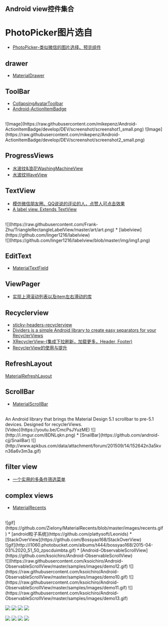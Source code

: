 Android view控件集合
---

# PhotoPicker图片选自
* [PhotoPicker-类似微信的图片选择、预览组件](https://github.com/donglua/PhotoPicker)

## drawer
* [MaterialDrawer](https://github.com/mikepenz/MaterialDrawer)

## ToolBar
* [CollapsingAvatarToolbar](https://github.com/Sloy/CollapsingAvatarToolbar)
* [Android-ActionItemBadge](https://github.com/mikepenz/Android-ActionItemBadge)
<br/>
![Image](https://raw.githubusercontent.com/mikepenz/Android-ActionItemBadge/develop/DEV/screenshot/screenshot1_small.png)
![Image](https://raw.githubusercontent.com/mikepenz/Android-ActionItemBadge/develop/DEV/screenshot/screenshot2_small.png)

## ProgressViews
* [水波纹&浪花WashingMachineView](https://github.com/naman14/WashingMachineView)
* [水波纹WaveView](https://github.com/gelitenight/WaveView)

## TextView
* [模仿微信朋友圈、QQ说说的评论的人，点赞人可点击效果 ](https://github.com/nimengbo/TextViewSpanClickable)
* [A label view. Extends TextView](https://github.com/Frank-Zhu/TriangleRectangleLabelView)
<br/>
![](https://raw.githubusercontent.com/Frank-Zhu/TriangleRectangleLabelView/master/art/art.png)
* [labelview](https://github.com/linger1216/labelview)
<br/>
![](https://github.com/linger1216/labelview/blob/master/img/img1.png)

## EditText
* [MaterialTextField](https://github.com/florent37/MaterialTextField)

## ViewPager
* [实现上滑滚动列表以及item左右滑动的库](https://github.com/florent37/MaterialLeanBack)

## Recyclerview
* [sticky-headers-recyclerview](https://github.com/timehop/sticky-headers-recyclerview)
* [Dividers is a simple Android library to create easy separators for your RecyclerViews](https://github.com/Karumi/Dividers)
* [XRecyclerView-(集成下拉刷新，加载更多，Header, Footer)](https://github.com/jianghejie/XRecyclerView)
* [RecyclerView的使用与提升](http://lovinghuan.com/2015/11/26/RecyclerView%E7%9A%84%E4%BD%BF%E7%94%A8%E5%92%8C%E6%8F%90%E5%8D%87/)

## RefreshLayout
[MaterialRefreshLayout](https://github.com/android-cjj/Android-MaterialRefreshLayout)

## ScrollBar
* [MaterialScrollBar](https://github.com/krimin-killr21/MaterialScrollBar)
<br/>
An Android library that brings the Material Design 5.1 scrollbar to pre-5.1 devices. Designed for recyclerViews.
<br/>[Video](https://youtu.be/CmcPsJYuzME)
![](http://i.imgur.com/8DNLqkn.png)
* [SnailBar](https://github.com/android-cjj/SnailBar)
![](http://www.apkbus.com/data/attachment/forum/201509/14/152642n3a5kvn36a6v3m3a.gif)

## filter view
* [一个实用的多条件筛选菜单](https://github.com/dongjunkun/DropDownMenu)

## complex views
* [MaterialRecents](https://github.com/ZieIony/MaterialRecents)
<br/>
![gif](https://github.com/ZieIony/MaterialRecents/blob/master/images/recents.gif)
* [android粒子系统](https://github.com/plattysoft/Leonids)
* [StackOverView](https://github.com/Bossyao168/StackOverView)
<br/>
![gif](http://i1060.photobucket.com/albums/t444/bossyao168/2015-04-03%2020_51_50_zpscduimbta.gif)
* [Android-ObservableScrollView](https://github.com/ksoichiro/Android-ObservableScrollView)
<br/>
![](https://raw.githubusercontent.com/ksoichiro/Android-ObservableScrollView/master/samples/images/demo12.gif)
![](https://raw.githubusercontent.com/ksoichiro/Android-ObservableScrollView/master/samples/images/demo10.gif)
![](https://raw.githubusercontent.com/ksoichiro/Android-ObservableScrollView/master/samples/images/demo11.gif)
![](https://raw.githubusercontent.com/ksoichiro/Android-ObservableScrollView/master/samples/images/demo13.gif)

![](https://raw.githubusercontent.com/ksoichiro/Android-ObservableScrollView/master/samples/images/demo1.gif)
![](https://raw.githubusercontent.com/ksoichiro/Android-ObservableScrollView/master/samples/images/demo2.gif)
![](https://raw.githubusercontent.com/ksoichiro/Android-ObservableScrollView/master/samples/images/demo3.gif)
![](https://raw.githubusercontent.com/ksoichiro/Android-ObservableScrollView/master/samples/images/demo4.gif)

![](https://raw.githubusercontent.com/ksoichiro/Android-ObservableScrollView/master/samples/images/demo5.gif)
![](https://raw.githubusercontent.com/ksoichiro/Android-ObservableScrollView/master/samples/images/demo6.gif)
![](https://raw.githubusercontent.com/ksoichiro/Android-ObservableScrollView/master/samples/images/demo7.gif)
![](https://raw.githubusercontent.com/ksoichiro/Android-ObservableScrollView/master/samples/images/demo8.gif)
